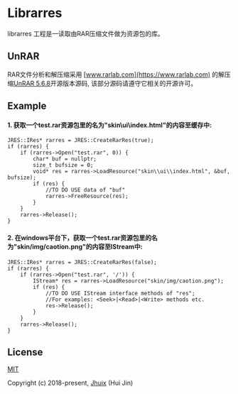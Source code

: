 Librarres
=============

librarres 工程是一读取由RAR压缩文件做为资源包的库。

## UnRAR

RAR文件分析和解压缩采用 [www.rarlab.com](https://www.rarlab.com) 的解压缩[UnRAR 5.6.8](https://www.rarlab.com/rar/unrarsrc-5.6.8.tar.gz)开源版本源码, 该部分源码请遵守它相关的开源许可。

## Example

#### 1. 获取一个test.rar资源包里的名为"skin\\ui\\index.html"的内容至缓存中:

```
JRES::IRes* rarres = JRES::CreateRarRes(true);
if (rarres) {
    if (rarres->Open("test.rar", 0)) {
        char* buf = nullptr;
        size_t bufsize = 0;
        void* res = rarres->LoadResource("skin\\ui\\index.html", &buf, bufsize);
        if (res) {
            //TO DO USE data of "buf"
            rarres->FreeResource(res);
        }
    }
    rarres->Release();
}
```

#### 2. 在windows平台下，获取一个test.rar资源包里的名为"skin/img/caotion.png"的内容至IStream中:

```
JRES::IRes* rarres = JRES::CreateRarRes(false);
if (rarres) {
    if (rarres->Open("test.rar", '/')) {
        IStream* res = rarres->LoadResource("skin/img/caotion.png");
        if (res) {
            //TO DO USE IStream interface methods of "res";
            //For examples: <Seek>|<Read>|<Write> methods etc.
            res->Release();
        }
    }
    rarres->Release();
}
```

## License

[MIT](http://opensource.org/licenses/MIT)

Copyright (c) 2018-present, [Jhuix](mailto:jhuix0117@gmail.com) (Hui Jin)
